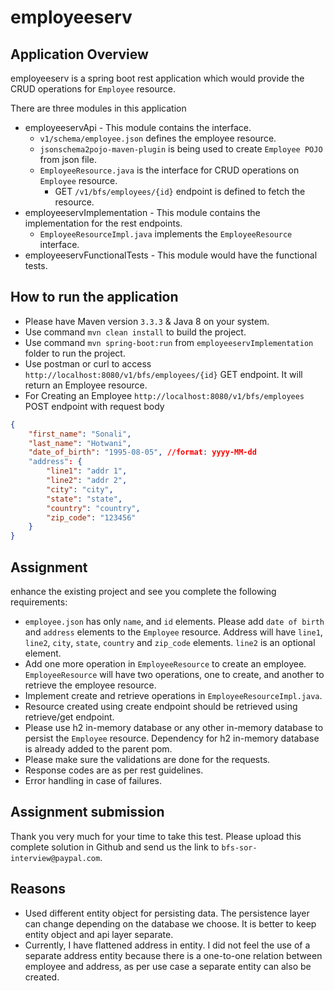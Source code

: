 # employeeserv

## Application Overview
employeeserv is a spring boot rest application which would provide the CRUD operations for `Employee` resource.

There are three modules in this application
- employeeservApi - This module contains the interface.
	- `v1/schema/employee.json` defines the employee resource.
	- `jsonschema2pojo-maven-plugin` is being used to create `Employee POJO` from json file.
	- `EmployeeResource.java` is the interface for CRUD operations on `Employee` resource.
		- GET `/v1/bfs/employees/{id}` endpoint is defined to fetch the resource.
- employeeservImplementation - This module contains the implementation for the rest endpoints.
	- `EmployeeResourceImpl.java` implements the `EmployeeResource` interface.
- employeeservFunctionalTests - This module would have the functional tests.

## How to run the application
- Please have Maven version `3.3.3` & Java 8 on your system.
- Use command `mvn clean install` to build the project.
- Use command `mvn spring-boot:run` from `employeeservImplementation` folder to run the project.
- Use postman or curl to access `http://localhost:8080/v1/bfs/employees/{id}` GET endpoint. It will return an Employee resource.
- For Creating an Employee `http://localhost:8080/v1/bfs/employees` POST endpoint with request body
```json
{
	"first_name": "Sonali",
	"last_name": "Hotwani",
	"date_of_birth": "1995-08-05", //format: yyyy-MM-dd
	"address": {
		"line1": "addr 1",
		"line2": "addr 2",
		"city": "city",
		"state": "state",
		"country": "country",
		"zip_code": "123456"
	}
}
```

## Assignment
enhance the existing project and see you complete the following requirements:

- `employee.json` has only `name`, and `id` elements. Please add `date of birth` and `address` elements to the `Employee` resource. Address will have `line1`, `line2`, `city`, `state`, `country` and `zip_code` elements. `line2` is an optional element.
- Add one more operation in `EmployeeResource` to create an employee. `EmployeeResource` will have two operations, one to create, and another to retrieve the employee resource.
- Implement create and retrieve operations in `EmployeeResourceImpl.java`.
- Resource created using create endpoint should be retrieved using retrieve/get endpoint.
- Please use h2 in-memory database or any other in-memory database to persist the `Employee` resource. Dependency for h2 in-memory database is already added to the parent pom.
- Please make sure the validations are done for the requests.
- Response codes are as per rest guidelines.
- Error handling in case of failures.

## Assignment submission
Thank you very much for your time to take this test. Please upload this complete solution in Github and send us the link to `bfs-sor-interview@paypal.com`.

## Reasons

- Used different entity object for persisting data. The persistence layer can change depending on the database we choose. It is better to keep entity object and api layer separate.
- Currently, I have flattened address in entity. I did not feel the use of a separate address entity because there is a one-to-one relation between employee and address, as per use case a separate entity can also be created.
